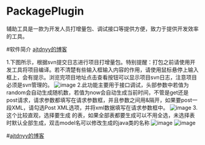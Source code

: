 # PackagePlugin
辅助工具是一款为开发人员打增量包、调试接口等提供方便，致力于提供开发效率的工具。

#软件简介 <a href='http://www.vbox.top?from=github' target='_blank'>ajtdnyy的博客</a>

1.下图所示，根据svn提交日志进行项目打增量包。特别提醒：打包之前请使用开发工具将项目编译。若不清楚有些输入框输入内容的作用，请使用鼠标悬停上输入框上，会有提示。浏览完项目地址点击查看按钮可以显示项目svn日志，注意项目必须是svn管理的。
![image](http://www.vbox.top/wp-content/uploads/2017/07/QQ%E6%88%AA%E5%9B%BE20170712092940.png)
2.此功能主要用于接口调试，头部参数中若值为random会自动生成随机数，若值为now会自动生成当前时间，不管是get还是post请求，请求参数都填写在请求参数框，并且参数之间用&隔开，如果要post一段XML，请勾选Post XML选项，并将xml数据填写在请求参数框中。
![image](http://www.vbox.top/wp-content/uploads/2017/07/QQ%E6%88%AA%E5%9B%BE20170712093125.png)
3.这个比较直观，选择要生成 的表，如果全部表都要生成可以不用全选，未选择表时默认全部生成，双击model名可以修改生成的java类的名称
![image](http://www.vbox.top/wp-content/uploads/2017/07/QQ%E6%88%AA%E5%9B%BE20170712093233.png)
![image](http://www.vbox.top/wp-content/uploads/2017/07/QQ%E6%88%AA%E5%9B%BE20170712093248.png)

#<a href='http://www.vbox.top?from=github' target='_blank'>ajtdnyy的博客</a>
